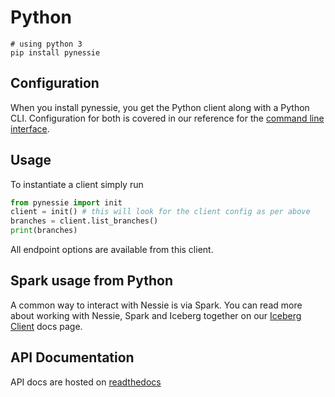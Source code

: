 # Python

```
# using python 3
pip install pynessie
``` 

## Configuration

When you install pynessie, you get the Python client along with a Python CLI. Configuration 
for both is covered in our reference for the [command line interface](../nessie-latest/cli.md). 

## Usage

To instantiate a client simply run

``` python
from pynessie import init
client = init() # this will look for the client config as per above
branches = client.list_branches()
print(branches)
```

All endpoint options are available from this client.


## Spark usage from Python

A common way to interact with Nessie is via Spark. You can read more about working 
with Nessie, Spark and Iceberg together on our [Iceberg Client](../iceberg/spark.md) docs page.

## API Documentation

API docs are hosted on [readthedocs](https://nessie.readthedocs.io/en/latest/)
